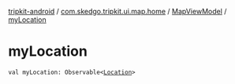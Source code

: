 [tripkit-android](../../index.md) / [com.skedgo.tripkit.ui.map.home](../index.md) / [MapViewModel](index.md) / [myLocation](./my-location.md)

# myLocation

`val myLocation: Observable<`[`Location`](../../com.skedgo.android.common.model/-location/index.md)`>`